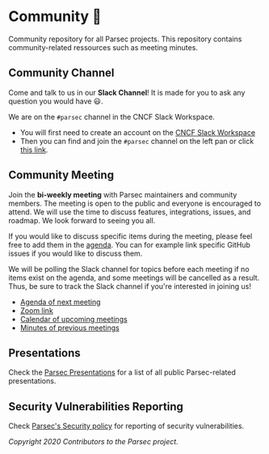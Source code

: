 # Community 🌱

Community repository for all Parsec projects. This repository contains community-related ressources
such as meeting minutes.

## Community Channel

Come and talk to us in our **Slack Channel**! It is made for you to ask any question you would have
😃.

We are on the `#parsec` channel in the CNCF Slack Workspace.

- You will first need to create an account on the [CNCF Slack Workspace](https://slack.cncf.io/)
- Then you can find and join the `#parsec` channel on the left pan or click [this
   link](https://cloud-native.slack.com/archives/C01EARH2ZB3).

## Community Meeting

Join the **bi-weekly meeting** with Parsec maintainers and community members. The meeting is open to
the public and everyone is encouraged to attend. We will use the time to discuss features,
integrations, issues, and roadmap. We look forward to seeing you all.

If you would like to discuss specific items during the meeting, please feel free to add them in the
[agenda](https://hackmd.io/@hug-dev/parsec/edit). You can for example link specific GitHub issues if
you would like to discuss them.

We will be polling the Slack channel for topics before each meeting if no items exist on the agenda,
and some meetings will be cancelled as a result. Thus, be sure to track the Slack channel if you're
interested in joining us!

- [Agenda of next meeting](https://hackmd.io/@hug-dev/parsec/edit)
- [Zoom link](https://armltd.zoom.us/j/99308924320?pwd=ZjJ3c3o5akdCbnBtWDVaTFhiOG9NUT09)
- [Calendar of upcoming
   meetings](https://calendar.google.com/calendar/embed?src=ott19qaf3t5id8o5jq8ulih1ac%40group.calendar.google.com)
- [Minutes of previous meetings](https://github.com/parallaxsecond/community/tree/master/minutes)

## Presentations

Check the [Parsec Presentations](presentations.md) for a list of all public Parsec-related
presentations.

## Security Vulnerabilities Reporting

Check [Parsec's Security policy](https://github.com/parallaxsecond/parsec/security/policy) for reporting of security
vulnerabilities.

*Copyright 2020 Contributors to the Parsec project.*
